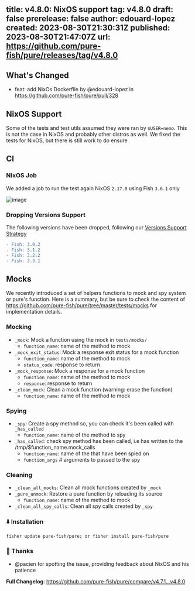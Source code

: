 title:	v4.8.0: NixOS support
tag:	v4.8.0
draft:	false
prerelease:	false
author:	edouard-lopez
created:	2023-08-30T21:30:31Z
published:	2023-08-30T21:47:07Z
url:	https://github.com/pure-fish/pure/releases/tag/v4.8.0
--
## What's Changed
* feat: add NixOs Dockerfile by @edouard-lopez in https://github.com/pure-fish/pure/pull/328

## NixOS Support

Some of the tests and test utils assumed they were ran by `$USER=nemo`. This is not the case in NixOS and probably other distros as well. We fixed the tests for NixOS, but there is still work to do ensure

## CI

### NixOS Job
We added a job to run the test again NixOS `2.17.0` using Fish `3.6.1` only

![image](https://github.com/pure-fish/pure/assets/1212392/a8a91f9b-9498-42a0-adbd-3b35ca4721b3)

### Dropping Versions Support

The following versions have been dropped, following our [Versions Support Strategy](https://github.com/pure-fish/pure/wiki/Versions-Support-Strategy)

```diff
- Fish: 3.0.2
- Fish: 3.1.2
- Fish: 3.2.2
- Fish: 3.3.1
```

## Mocks

We recently introduced a set of helpers functions to mock and spy system or pure's function. Here is a summary, but be sure to check the content of https://github.com/pure-fish/pure/tree/master/tests/mocks for implementation details.

### Mocking

* `_mock`: Mock a function using the mock in `tests/mocks/`
  * `function_name`: name of the method to mock
* `_mock_exit_status`: Mock a response exit status for a mock function
  * `function_name`: name of the method to mock
  * `status_code`: response to return
* `_mock_response`: Mock a response for a mock function
  * `function_name`: name of the method to mock
  * `response`: response to return
* `_clean_mock`: Clean a mock function  (warning: erase the function)
  * `function_name`: name of the method to mock

### Spying

* `_spy`: Create a spy method so, you can check it's been called with `_has_called`
  * `function_name`: name of the method to spy
* `_has_called`: check spy method has been called, i.e has written to the /tmp/$function_name.mock_calls
  * `function_name`: name of the that have been spied on
  * `function_args` # arguments to passed to the spy

### Cleaning

* `_clean_all_mocks`: Clean all mock functions created by `_mock`
* `_pure_unmock`: Restore a pure function by reloading its source
  * `function_name`: name of the method to mock
* `_clean_all_spy_calls`: Clean all spy calls created by `_spy`

### :arrow_down:  Installation

```sh
fisher update pure-fish/pure; or fisher install pure-fish/pure
```

### :clap: Thanks

* @pacien for spotting the issue, providing feedback about NixOS and his patience


**Full Changelog**: https://github.com/pure-fish/pure/compare/v4.7.1...v4.8.0

[to-set]: https://github.com/pure-fish/pure/#paintbrush-configuration
